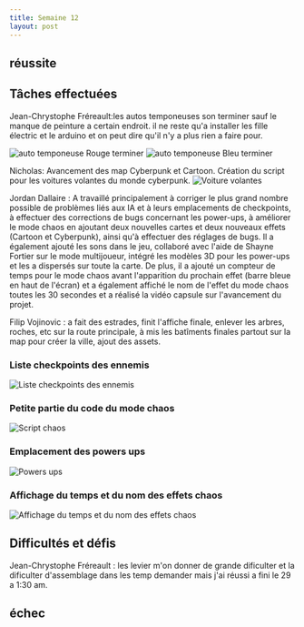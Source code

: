 ```yaml
---
title: Semaine 12
layout: post
---
```

## réussite


## Tâches effectuées
Jean-Chrystophe Fréreault:les autos temponeuses son terminer sauf le manque de peinture a certain endroit. il ne reste qu'a installer les fille électric et le arduino et on peut dire qu'il n'y a plus rien a faire pour.

![auto temponeuse Rouge terminer](../medias/auto_R.jpg) ![auto temponeuse Bleu terminer](../medias/auto_B.jpg)



Nicholas: Avancement des map Cyberpunk et Cartoon. Création du script pour les voitures volantes du monde cyberpunk.
![Voiture volantes](../medias/VoitureVolant.png)

Jordan Dallaire : A travaillé principalement à corriger le plus grand nombre possible de problèmes liés aux IA et à leurs emplacements de checkpoints, à effectuer des corrections de bugs concernant les power-ups, à améliorer le mode chaos en ajoutant deux nouvelles cartes et deux nouveaux effets (Cartoon et Cyberpunk), ainsi qu'à effectuer des réglages de bugs. Il a également ajouté les sons dans le jeu, collaboré avec l'aide de Shayne Fortier sur le mode multijoueur, intégré les modèles 3D pour les power-ups et les a dispersés sur toute la carte. De plus, il a ajouté un compteur de temps pour le mode chaos avant l'apparition du prochain effet (barre bleue en haut de l'écran) et a également affiché le nom de l'effet du mode chaos toutes les 30 secondes et a réalisé la vidéo capsule sur l'avancement du projet.

Filip Vojinovic : a fait des estrades, finit l'affiche finale, enlever les arbres, roches, etc sur la route principale, à mis les batîments finales partout sur la map pour créer la ville, ajout des assets.

### Liste checkpoints des ennemis
![Liste checkpoints des ennemis](../medias/listeCheckpoint.jpg)

### Petite partie du code du mode chaos
![Script chaos](../medias/partieCodeChaos.jpg)

### Emplacement des powers ups
![Powers ups](../medias/ticketEmplacement.jpg)

### Affichage du temps et du nom des effets chaos
![Affichage du temps et du nom des effets chaos](../medias/tempsChaos.jpg)


## Difficultés et défis

Jean-Chrystophe Fréreault : les levier m'on donner de grande dificulter et la dificulter d'assemblage dans les temp demander mais j'ai réussi a fini le 29 a 1:30 am.



## échec